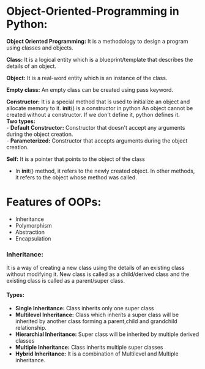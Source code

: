 # Object-Oriented-Programming in Python:
**Object Oriented Programming:** It is a methodology to design a program using classes and objects.      

**Class:** It is a logical entity which is a blueprint/template that describes the details of an object.

**Object:** It is a real-word entity which is an instance of the class.             

**Empty class:** An empty class can be created using pass keyword.           

**Constructor:** It is a special method that is used to initialize an object and allocate memory to it. __init__() is a constructor in python
    An object cannot be created without a constructor. If we don't define it, python defines it.   
    **Two types:**      
    - **Default Constructor:** Constructor that doesn't accept any arguments during the object creation.    
    - **Parameterized:** Constructor that accepts arguments during the object creation.
    
**Self:** It is a pointer that points to the object of the class
  - In __init__() method, it refers to the newly created object. In other methods, it refers to the object whose method was called.

# Features of OOPs:
  - Inheritance
  - Polymorphism
  - Abstraction
  - Encapsulation
  
### Inheritance:
It is a way of creating a new class using the details of an existing class without modifying it.
New class is called as a child/derived class and the existing class is called as a parent/super class.

#### Types:
- **Single Inheritance:** Class inherits only one super class
- **Multilevel Inheritance:** Class which inherits a super class will be inherited by another class forming a parent,child and grandchild relationship.
- **Hierarchial Inheritance:** Super class will be inherited by multiple derived classes
- **Multiple Inheritance:** Class inherits multiple super classes
- **Hybrid Inheritance:** It is a combination of Multilevel and Multiple inheritance.
